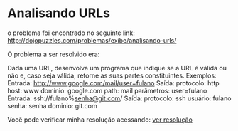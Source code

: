 # Analisando URLs

o problema foi encontrado no seguinte link: 
http://dojopuzzles.com/problemas/exibe/analisando-urls/

O problema a ser resolvido era:

Dada uma URL, desenvolva um programa que indique se a URL é válida ou não e, caso seja válida, retorne as suas partes constituintes.
Exemplos:
Entrada: http://www.google.com/mail/user=fulano
Saída:
protocolo: http
host: www
domínio: google.com
path: mail
parâmetros: user=fulano
Entrada: ssh://fulano%senha@git.com/
Saída:
protocolo: ssh
usuário: fulano
senha: senha
dominio: git.com

Você pode verificar minha resolução acessando: [ver resolução](https://github.com/gefymarcos/analisando-url/blob/master/validateUrl.js)
